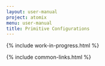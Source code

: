 ```yaml
---
layout: user-manual
project: atomix
menu: user-manual
title: Primitive Configurations
---
```


{% include work-in-progress.html %}

{% include common-links.html %}
